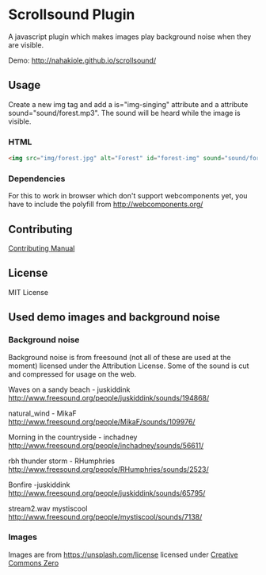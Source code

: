 # Scrollsound Plugin

A javascript plugin which makes images play background noise when they are visible.

Demo: http://nahakiole.github.io/scrollsound/

## Usage

Create a new img tag and add a is="img-singing" attribute and a attribute sound="sound/forest.mp3".
The sound will be heard while the image is visible.

### HTML
```html
<img src="img/forest.jpg" alt="Forest" id="forest-img" sound="sound/forest.mp3" is="img-singing">
```

### Dependencies

For this to work in browser which don't support webcomponents yet, you have to include the polyfill from http://webcomponents.org/

## Contributing

[Contributing Manual](CONTRIBUTING.md)

## License

MIT License

## Used demo images and background noise
 
### Background noise

Background noise is from freesound (not all of these are used at the moment) licensed under the Attribution License.
Some of the sound is cut and compressed for usage on the web. 

Waves on a sandy beach - juskiddink
http://www.freesound.org/people/juskiddink/sounds/194868/

natural_wind - MikaF
http://www.freesound.org/people/MikaF/sounds/109976/

Morning in the countryside - inchadney
http://www.freesound.org/people/inchadney/sounds/56611/

rbh thunder storm - RHumphries
http://www.freesound.org/people/RHumphries/sounds/2523/

Bonfire -juskiddink
http://www.freesound.org/people/juskiddink/sounds/65795/

stream2.wav mystiscool
http://www.freesound.org/people/mystiscool/sounds/7138/

### Images

Images are from https://unsplash.com/license licensed under [Creative Commons Zero](http://creativecommons.org/publicdomain/zero/1.0/)
